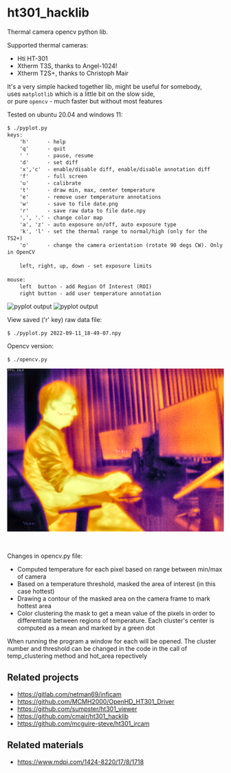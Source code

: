 # ht301_hacklib
Thermal camera opencv python lib.

Supported thermal cameras:
- Hti HT-301
- Xtherm T3S, thanks to Angel-1024!
- Xtherm T2S+, thanks to Christoph Mair

It's a very simple hacked together lib, might be useful for somebody,  
uses `matplotlib` which is a little bit on the slow side,  
or pure `opencv` - much faster but without most features

Tested on ubuntu 20.04 and windows 11:

```
$ ./pyplot.py
keys:
    'h'      - help
    'q'      - quit
    ' '      - pause, resume
    'd'      - set diff
    'x','c'  - enable/disable diff, enable/disable annotation diff
    'f'      - full screen
    'u'      - calibrate
    't'      - draw min, max, center temperature
    'e'      - remove user temperature annotations
    'w'      - save to file date.png
    'r'      - save raw data to file date.npy
    ',', '.' - change color map
    'a', 'z' - auto exposure on/off, auto exposure type
    'k', 'l' - set the thermal range to normal/high (only for the TS2+)
    'o'      - change the camera orientation (rotate 90 degs CW). Only in OpenCV
    
    left, right, up, down - set exposure limits

mouse:
    left  button - add Region Of Interest (ROI)
    right button - add user temperature annotation
```
![pyplot output](docs/pyplot-output1.png)
![pyplot output](docs/pyplot-output2.png)

View saved ('r' key) raw data file:
```
$ ./pyplot.py 2022-09-11_18-49-07.npy
```

Opencv version:
```
$ ./opencv.py
```
![opencv output](docs/opencv-output.png)

<br>

Changes in opencv.py file:
- Computed temperature for each pixel based on range between min/max of camera
- Based on a temperature threshold, masked the area of interest (in this case hottest)
- Drawing a contour of the masked area on the camera frame to mark hottest area
- Color clustering the mask to get a mean value of the pixels in order to differentiate between regions of temperature. Each cluster's center is computed as a mean and marked by a green dot

When running the program a window for each will be opened. The cluster number and threshold can be changed in the code in the call of temp_clustering method and hot_area repectively

## Related projects

- https://gitlab.com/netman69/inficam
- https://github.com/MCMH2000/OpenHD_HT301_Driver
- https://github.com/sumpster/ht301_viewer
- https://github.com/cmair/ht301_hacklib
- https://github.com/mcguire-steve/ht301_ircam

## Related materials
- https://www.mdpi.com/1424-8220/17/8/1718

